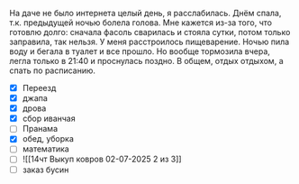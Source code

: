 На даче не было интернета целый день, я расслабилась. Днём спала, т.к. предыдущей ночью болела голова. Мне кажется из-за того, что готовлю долго: сначала фасоль сварилась и стояла сутки, потом только заправила, так нельзя. У меня расстроилось пищеварение. Ночью пила воду и бегала в туалет и все прошло. Но вообще тормозила вчера, легла только в 21:40 и проснулась поздно. В общем, отдых отдыхом, а спать по расписанию.
- [x] Переезд
- [x] джапа
- [x] дрова
- [x] сбор иванчая
- [ ] Пранама
- [x] обед, уборка
- [ ] математика
- [ ] ![[14чт Выкуп ковров 02-07-2025 2 из 3]]
- [ ] заказ бусин
